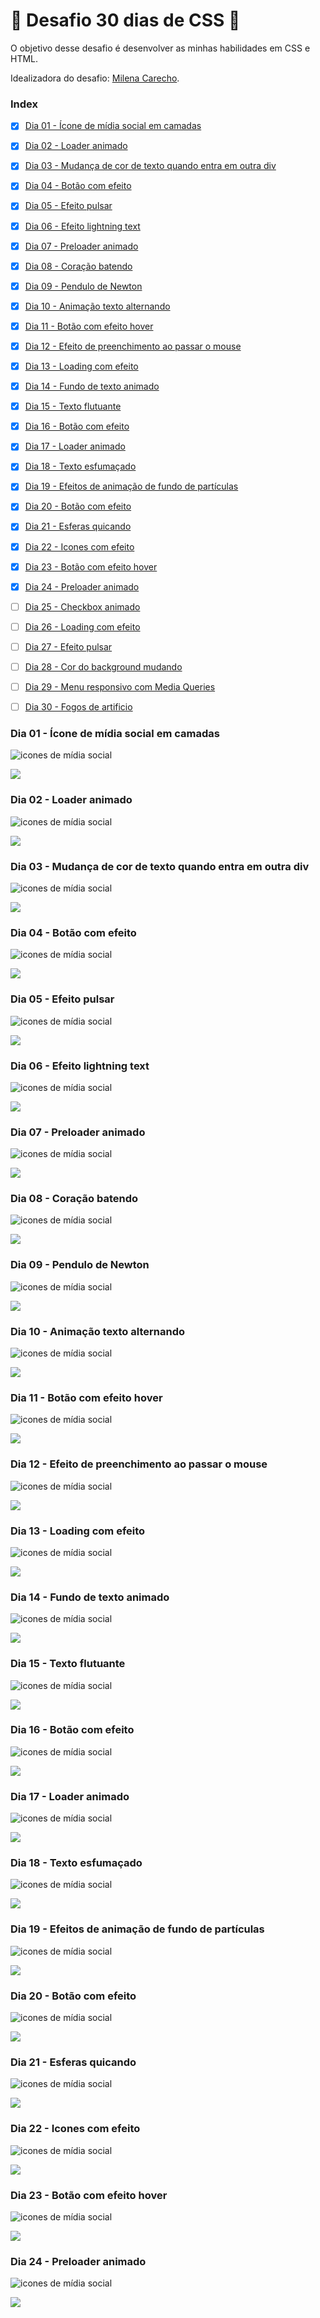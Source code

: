 # :rocket: Desafio 30 dias de CSS :rocket:

O objetivo desse desafio é desenvolver as minhas habilidades em CSS e HTML.

Idealizadora do desafio: [Milena Carecho](https://github.com/MilenaCarecho).

### Index

- [x] [Dia 01 - Ícone de mídia social em camadas](#day01)
- [x] [Dia 02 - Loader animado](#day02)
- [x] [Dia 03 - Mudança de cor de texto quando entra em outra div](#day03)
- [x] [Dia 04 - Botão com efeito](#day04)
- [x] [Dia 05 - Efeito pulsar](#day05)
- [x] [Dia 06 - Efeito lightning text](#day06)
- [x] [Dia 07 - Preloader animado](#day07)  
- [x] [Dia 08 - Coração batendo](#day08)
- [x] [Dia 09 - Pendulo de Newton](#day09)
- [x] [Dia 10 - Animação texto alternando](#day10)
- [x] [Dia 11 - Botão com efeito hover](#day11)
- [x] [Dia 12 - Efeito de preenchimento ao passar o mouse](#day12)
- [x] [Dia 13 - Loading com efeito](#day13)
- [x] [Dia 14 - Fundo de texto animado](#day14)
- [x] [Dia 15 - Texto flutuante](#day15)
- [x] [Dia 16 - Botão com efeito](#day16)
- [x] [Dia 17 - Loader animado](#day17)
- [x] [Dia 18 - Texto esfumaçado](#day18)
- [x] [Dia 19 - Efeitos de animação de fundo de partículas](#day19)
- [x] [Dia 20 - Botão com efeito](#day20)
- [x] [Dia 21 - Esferas quicando](#day21)
- [x] [Dia 22 - Icones com efeito](#day22)
- [x] [Dia 23 - Botão com efeito hover](#day23)
- [x] [Dia 24 - Preloader animado](#day24)
- [ ] [Dia 25 - Checkbox animado](#day25)
- [ ] [Dia 26 - Loading com efeito](#day26)
- [ ] [Dia 27 - Efeito pulsar](#day27)
- [ ] [Dia 28 - Cor do background mudando](#day28)
- [ ] [Dia 29 - Menu responsivo com Media Queries](#day29)
- [ ] [Dia 30 - Fogos de artificio](#day30)


### Dia 01 - Ícone de mídia social em camadas <a name="day01"></a>
![icones de mídia social](./img/dia01.gif)

[![](https://img.shields.io/badge/-Meu%20C%C3%B3digo-red)](https://github.com/FcAlex/30DiasdeCSS/tree/master/dia01)

### Dia 02 - Loader animado <a name="day02"></a>
![icones de mídia social](./img/dia02.gif)

[![](https://img.shields.io/badge/-Meu%20C%C3%B3digo-green)](https://github.com/FcAlex/30DiasdeCSS/tree/master/dia02)

### Dia 03 - Mudança de cor de texto quando entra em outra div <a name="day03"></a>
![icones de mídia social](./img/dia03.gif)

[![](https://img.shields.io/badge/-Meu%20C%C3%B3digo-blue)](https://github.com/FcAlex/30DiasdeCSS/tree/master/dia03)

### Dia 04 - Botão com efeito <a name="day04"></a>
![icones de mídia social](./img/dia04.gif)

[![](https://img.shields.io/badge/-Meu%20C%C3%B3digo-yellow)](https://github.com/FcAlex/30DiasdeCSS/tree/master/dia04)

### Dia 05 - Efeito pulsar <a name="day05"></a>
![icones de mídia social](./img/dia05.gif)

[![](https://img.shields.io/badge/-Meu%20C%C3%B3digo-9cf)](https://github.com/FcAlex/30DiasdeCSS/tree/master/dia05)

### Dia 06 - Efeito lightning text <a name="day06"></a>
![icones de mídia social](./img/dia06.gif)

[![](https://img.shields.io/badge/-Meu%20C%C3%B3digo-ccc)](https://github.com/FcAlex/30DiasdeCSS/tree/master/dia06)

### Dia 07 - Preloader animado <a name="day07"></a>
![icones de mídia social](./img/dia07.gif)

[![](https://img.shields.io/badge/-Meu%20C%C3%B3digo-orange)](https://github.com/FcAlex/30DiasdeCSS/tree/master/dia07)

### Dia 08 - Coração batendo <a name="day08"></a>
![icones de mídia social](./img/dia08.gif)

[![](https://img.shields.io/badge/-Meu%20C%C3%B3digo-black)](https://github.com/FcAlex/30DiasdeCSS/tree/master/dia08)

### Dia 09 - Pendulo de Newton <a name="day09"></a>
![icones de mídia social](./img/dia09.gif)

[![](https://img.shields.io/badge/-Meu%20C%C3%B3digo-16a085)](https://github.com/FcAlex/30DiasdeCSS/tree/master/dia09)

### Dia 10 - Animação texto alternando <a name="day10"></a>
![icones de mídia social](./img/dia10.gif)

[![](https://img.shields.io/badge/-Meu%20C%C3%B3digo-d35400)](https://github.com/FcAlex/30DiasdeCSS/tree/master/dia10)

### Dia 11 - Botão com efeito hover <a name="day11"></a>
![icones de mídia social](./img/dia11.gif)

[![](https://img.shields.io/badge/-Meu%20C%C3%B3digo-e74c3c)](https://github.com/FcAlex/30DiasdeCSS/tree/master/dia11)


### Dia 12 - Efeito de preenchimento ao passar o mouse <a name="day12"></a>
![icones de mídia social](./img/dia12.gif)

[![](https://img.shields.io/badge/-Meu%20C%C3%B3digo-9b59b6)](https://github.com/FcAlex/30DiasdeCSS/tree/master/dia12)

### Dia 13 - Loading com efeito <a name="day13"></a>
![icones de mídia social](./img/dia13.gif)

[![](https://img.shields.io/badge/-Meu%20C%C3%B3digo-FFC371)](https://github.com/FcAlex/30DiasdeCSS/tree/master/dia13)

### Dia 14 - Fundo de texto animado <a name="day14"></a>
![icones de mídia social](./img/dia14.gif)

[![](https://img.shields.io/badge/-Meu%20C%C3%B3digo-7efff5)](https://github.com/FcAlex/30DiasdeCSS/tree/master/dia14)

### Dia 15 - Texto flutuante <a name="day15"></a>
![icones de mídia social](./img/dia15.gif)

[![](https://img.shields.io/badge/-Meu%20C%C3%B3digo-8e44ad)](https://github.com/FcAlex/30DiasdeCSS/tree/master/dia15)

### Dia 16 - Botão com efeito <a name="day16"></a>
![icones de mídia social](./img/dia16.gif)

[![](https://img.shields.io/badge/-Meu%20C%C3%B3digo-c0392b)](https://github.com/FcAlex/30DiasdeCSS/tree/master/dia16)


### Dia 17 - Loader animado <a name="day17"></a>
![icones de mídia social](./img/dia17.gif)

[![](https://img.shields.io/badge/-Meu%20C%C3%B3digo-ecf0f1)](https://github.com/FcAlex/30DiasdeCSS/tree/master/dia17)

### Dia 18 - Texto esfumaçado <a name="day18"></a>
![icones de mídia social](./img/dia18.gif)

[![](https://img.shields.io/badge/-Meu%20C%C3%B3digo-fff)](https://github.com/FcAlex/30DiasdeCSS/tree/master/dia18)

### Dia 19 - Efeitos de animação de fundo de partículas <a name="day19"></a>
![icones de mídia social](./img/dia19.gif) 

[![](https://img.shields.io/badge/-Meu%20C%C3%B3digo-e17055)](https://github.com/FcAlex/30DiasdeCSS/tree/master/dia19)

### Dia 20 - Botão com efeito <a name="day20"></a>
![icones de mídia social](./img/dia20.gif) 

[![](https://img.shields.io/badge/-Meu%20C%C3%B3digo-000)](https://github.com/FcAlex/30DiasdeCSS/tree/master/dia20)

### Dia 21 - Esferas quicando <a name="day21"></a>
![icones de mídia social](./img/dia21.gif) 

[![](https://img.shields.io/badge/-Meu%20C%C3%B3digo-green)](https://github.com/FcAlex/30DiasdeCSS/tree/master/dia21)

### Dia 22 - Icones com efeito <a name="day22"></a>
![icones de mídia social](./img/dia22.gif) 

[![](https://img.shields.io/badge/-Meu%20C%C3%B3digo-red)](https://github.com/FcAlex/30DiasdeCSS/tree/master/dia22)

### Dia 23 - Botão com efeito hover <a name="day23"></a>
![icones de mídia social](./img/dia23.gif) 

[![](https://img.shields.io/badge/-Meu%20C%C3%B3digo-blue)](https://github.com/FcAlex/30DiasdeCSS/tree/master/dia23)

### Dia 24 - Preloader animado <a name="day24"></a>
![icones de mídia social](./img/dia24.gif) 

[![](https://img.shields.io/badge/-Meu%20C%C3%B3digo-blue)](https://github.com/FcAlex/30DiasdeCSS/tree/master/dia24)